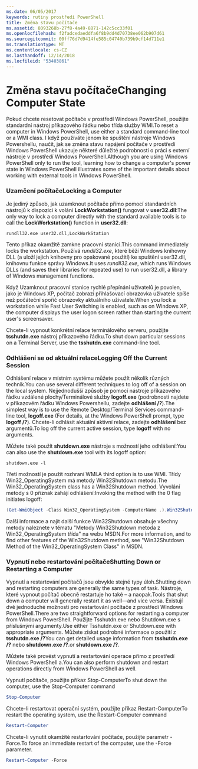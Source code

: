 ```yaml
---
ms.date: 06/05/2017
keywords: rutiny prostředí PowerShell
title: Změna stavu počítače
ms.assetid: 8093268b-27f8-4a49-8871-142c5cc33f01
ms.openlocfilehash: f2fadcedaeddfa6f8b9dd4d70738ee062b907d61
ms.sourcegitcommit: 00ff76d7d9414fe585c04740b739b9cf14d711e1
ms.translationtype: MT
ms.contentlocale: cs-CZ
ms.lasthandoff: 12/14/2018
ms.locfileid: "53403861"
---
```

# <a name="changing-computer-state"></a><span data-ttu-id="a3a1d-103">Změna stavu počítače</span><span class="sxs-lookup"><span data-stu-id="a3a1d-103">Changing Computer State</span></span>

<span data-ttu-id="a3a1d-104">Pokud chcete resetovat počítače v prostředí Windows PowerShell, použijte standardní nástroj příkazového řádku nebo třída služby WMI.</span><span class="sxs-lookup"><span data-stu-id="a3a1d-104">To reset a computer in Windows PowerShell, use either a standard command-line tool or a WMI class.</span></span> <span data-ttu-id="a3a1d-105">I když používáte jenom ke spuštění nástroje Windows Powershellu, naučit, jak se změna stavu napájení počítače v prostředí Windows PowerShell ukazuje některé důležité podrobnosti o práci s externí nástroje v prostředí Windows PowerShell.</span><span class="sxs-lookup"><span data-stu-id="a3a1d-105">Although you are using Windows PowerShell only to run the tool, learning how to change a computer's power state in Windows PowerShell illustrates some of the important details about working with external tools in Windows PowerShell.</span></span>

### <a name="locking-a-computer"></a><span data-ttu-id="a3a1d-106">Uzamčení počítače</span><span class="sxs-lookup"><span data-stu-id="a3a1d-106">Locking a Computer</span></span>

<span data-ttu-id="a3a1d-107">Je jediný způsob, jak uzamknout počítače přímo pomocí standardních nástrojů k dispozici k volání **LockWorkstation()** fungovat v **user32.dll**:</span><span class="sxs-lookup"><span data-stu-id="a3a1d-107">The only way to lock a computer directly with the standard available tools is to call the **LockWorkstation()** function in **user32.dll**:</span></span>

```
rundll32.exe user32.dll,LockWorkStation
```

<span data-ttu-id="a3a1d-108">Tento příkaz okamžitě zamkne pracovní stanici.</span><span class="sxs-lookup"><span data-stu-id="a3a1d-108">This command immediately locks the workstation.</span></span> <span data-ttu-id="a3a1d-109">Používá *rundll32.exe*, které běží Windows knihovny DLL (a uloží jejich knihovny pro opakované použití) ke spuštění user32.dll, knihovnu funkce správy Windows.</span><span class="sxs-lookup"><span data-stu-id="a3a1d-109">It uses *rundll32.exe*, which runs Windows DLLs (and saves their libraries for repeated use) to run user32.dll, a library of Windows management functions.</span></span>

<span data-ttu-id="a3a1d-110">Když Uzamknout pracovní stanice rychlé přepínání uživatelů je povolen, jako je Windows XP, počítač zobrazí přihlašovací obrazovka uživatele spíše než počáteční spořič obrazovky aktuálního uživatele.</span><span class="sxs-lookup"><span data-stu-id="a3a1d-110">When you lock a workstation while Fast User Switching is enabled, such as on Windows XP, the computer displays the user logon screen rather than starting the current user's screensaver.</span></span>

<span data-ttu-id="a3a1d-111">Chcete-li vypnout konkrétní relace terminálového serveru, použijte **tsshutdn.exe** nástroj příkazového řádku.</span><span class="sxs-lookup"><span data-stu-id="a3a1d-111">To shut down particular sessions on a Terminal Server, use the **tsshutdn.exe** command-line tool.</span></span>

### <a name="logging-off-the-current-session"></a><span data-ttu-id="a3a1d-112">Odhlášení se od aktuální relace</span><span class="sxs-lookup"><span data-stu-id="a3a1d-112">Logging Off the Current Session</span></span>

<span data-ttu-id="a3a1d-113">Odhlášení relace v místním systému můžete použít několik různých technik.</span><span class="sxs-lookup"><span data-stu-id="a3a1d-113">You can use several different techniques to log off of a session on the local system.</span></span> <span data-ttu-id="a3a1d-114">Nejjednodušší způsob je pomocí nástroje příkazového řádku vzdálené plochy/Terminálové služby **logoff.exe** (podrobnosti najdete v příkazovém řádku Windows Powershellu, zadejte **odhlášení /?**).</span><span class="sxs-lookup"><span data-stu-id="a3a1d-114">The simplest way is to use the Remote Desktop/Terminal Services command-line tool, **logoff.exe** (For details, at the Windows PowerShell prompt, type **logoff /?**).</span></span> <span data-ttu-id="a3a1d-115">Chcete-li odhlásit aktuální aktivní relace, zadejte **odhlášení** bez argumentů.</span><span class="sxs-lookup"><span data-stu-id="a3a1d-115">To log off the current active session, type **logoff** with no arguments.</span></span>

<span data-ttu-id="a3a1d-116">Můžete také použít **shutdown.exe** nástroje s možností jeho odhlášení:</span><span class="sxs-lookup"><span data-stu-id="a3a1d-116">You can also use the **shutdown.exe** tool with its logoff option:</span></span>

```
shutdown.exe -l
```

<span data-ttu-id="a3a1d-117">Třetí možností je použít rozhraní WMI.</span><span class="sxs-lookup"><span data-stu-id="a3a1d-117">A third option is to use WMI.</span></span> <span data-ttu-id="a3a1d-118">Třídy Win32_OperatingSystem má metody Win32Shutdown metodu.</span><span class="sxs-lookup"><span data-stu-id="a3a1d-118">The Win32_OperatingSystem class has a Win32Shutdown method.</span></span> <span data-ttu-id="a3a1d-119">Vyvolání metody s 0 příznak zahájí odhlášení:</span><span class="sxs-lookup"><span data-stu-id="a3a1d-119">Invoking the method with the 0 flag initiates logoff:</span></span>

```powershell
(Get-WmiObject -Class Win32_OperatingSystem -ComputerName .).Win32Shutdown(0)
```

<span data-ttu-id="a3a1d-120">Další informace a najít další funkce Win32Shutdown obsahuje všechny metody naleznete v tématu "Metody Win32Shutdown metoda z Win32_OperatingSystem třída" na webu MSDN.</span><span class="sxs-lookup"><span data-stu-id="a3a1d-120">For more information, and to find other features of the Win32Shutdown method, see "Win32Shutdown Method of the Win32_OperatingSystem Class" in MSDN.</span></span>

### <a name="shutting-down-or-restarting-a-computer"></a><span data-ttu-id="a3a1d-121">Vypnutí nebo restartování počítače</span><span class="sxs-lookup"><span data-stu-id="a3a1d-121">Shutting Down or Restarting a Computer</span></span>

<span data-ttu-id="a3a1d-122">Vypnutí a restartování počítačů jsou obvykle stejné typy úloh.</span><span class="sxs-lookup"><span data-stu-id="a3a1d-122">Shutting down and restarting computers are generally the same types of task.</span></span> <span data-ttu-id="a3a1d-123">Nástroje, které vypnout počítač obecně restartuje ho také – a naopak.</span><span class="sxs-lookup"><span data-stu-id="a3a1d-123">Tools that shut down a computer will generally restart it as well—and vice versa.</span></span> <span data-ttu-id="a3a1d-124">Existují dvě jednoduché možnosti pro restartování počítače z prostředí Windows PowerShell.</span><span class="sxs-lookup"><span data-stu-id="a3a1d-124">There are two straightforward options for restarting a computer from Windows PowerShell.</span></span> <span data-ttu-id="a3a1d-125">Použijte Tsshutdn.exe nebo Shutdown.exe s příslušnými argumenty.</span><span class="sxs-lookup"><span data-stu-id="a3a1d-125">Use either Tsshutdn.exe or Shutdown.exe with appropriate arguments.</span></span> <span data-ttu-id="a3a1d-126">Můžete získat podrobné informace o použití z **tsshutdn.exe /?**</span><span class="sxs-lookup"><span data-stu-id="a3a1d-126">You can get detailed usage information from **tsshutdn.exe /?**</span></span> <span data-ttu-id="a3a1d-127">nebo **shutdown.exe /?**.</span><span class="sxs-lookup"><span data-stu-id="a3a1d-127">or **shutdown.exe /?**.</span></span>

<span data-ttu-id="a3a1d-128">Můžete také provést vypnutí a restartování operace přímo z prostředí Windows PowerShell a.</span><span class="sxs-lookup"><span data-stu-id="a3a1d-128">You can also perform shutdown and restart operations directly from Windows PowerShell as well.</span></span>

<span data-ttu-id="a3a1d-129">Vypnutí počítače, použijte příkaz Stop-Computer</span><span class="sxs-lookup"><span data-stu-id="a3a1d-129">To shut down the computer, use the Stop-Computer command</span></span>

```powershell
Stop-Computer
```

<span data-ttu-id="a3a1d-130">Chcete-li restartovat operační systém, použijte příkaz Restart-Computer</span><span class="sxs-lookup"><span data-stu-id="a3a1d-130">To restart the operating system, use the Restart-Computer command</span></span>

```powershell
Restart-Computer
```

<span data-ttu-id="a3a1d-131">Chcete-li vynutit okamžité restartování počítače, použijte parametr - Force.</span><span class="sxs-lookup"><span data-stu-id="a3a1d-131">To force an immediate restart of the computer, use the -Force parameter.</span></span>

```powershell
Restart-Computer -Force
```
